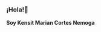 ### ¡Hola!👋
**Soy Kensit Marian Cortes Nemoga**
<!--
**kensitmcn18/kensitmcn18** is a ✨ _special_ ✨ repository because its `README.md` (this file) appears on your GitHub profile.

Here are some ideas to get you started:

- 🔭 Actualmente estoy trabajando como 
🌱 Actualmente estoy estudiando en la plataforma de Linkedin Learning y Coursera 
- 👯 I’m looking to collaborate on ...
- 🤔 I’m looking for help with ...
- 💬 Ask me about ...
- 📫 How to reach me: ...
- 😄 Pronouns: ...
- ⚡ Fun fact: ...
-->
